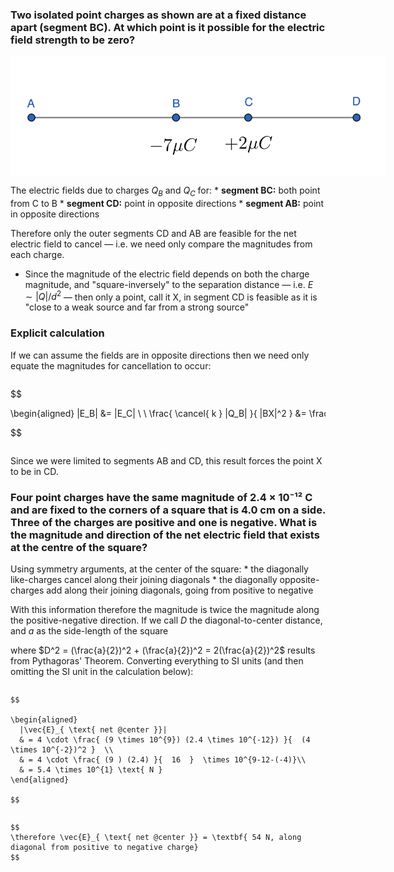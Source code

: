 <KatexIntersectionObserver2 />
<script>
  import KatexIntersectionObserver2 from "$lib/KatexIntersectionObserver2.svelte";
</script>

<div id="charges-1">

  ### Two isolated point charges as shown are at a fixed distance apart (segment BC). At which point is it possible for the electric field strength to be zero?

  <img style="margin: 0 auto;  display:flex; width: 65vw; min-width: 280px; max-width: 600px;"
        src=" https://raw.githubusercontent.com/brightowltutoring/web/main/two-charges.png"
      />

  The electric fields due to charges $Q_B$ and $Q_C$ for:
    * **segment BC:** both point from C to B
    * **segment CD:** point in opposite directions
    * **segment AB:** point in opposite directions

  Therefore only the outer segments CD and AB are feasible for the net electric field to cancel — i.e. we need only compare the magnitudes from each charge.

  - Since the magnitude of the electric field depends on both the charge magnitude, and "square-inversely" to the separation distance — i.e. $E \sim |Q|/d^2$ — then only a point, call it X, in segment CD is feasible as it is "close to a weak source and far from a strong source"



  ### Explicit calculation

  If we can assume the fields are in opposite directions then we need only equate the magnitudes for cancellation to occur:

  <div class="hScroll">

  $$

  \begin{aligned}
    |E_B| &= |E_C|  \\ \\
      \frac{  \cancel{ k } |Q_B| }{ |BX|^2 } &= \frac{  \cancel{ k } |Q_C| }{ |CX|^2 }  && \text{where X is some variable point on the interval} \\  \\
    %  \frac{ \cancelto{7 \mu C}{ |Q_B| } }{  \cancelto{2 \mu C}{ |Q_C|  }} &= \frac{   |BX|^2 }{ |CX|^2 } \\
      \therefore |BX| &= \sqrt{\frac{ 7 }{ 2} }|CX| \\ \\
      \therefore |BX| & > |CX| \\
  \end{aligned}


  $$

  </div>

  Since we were limited to segments AB and CD, this result forces the point X to be in CD.

</div>

<div id="charges-2">

  ### Four point charges have the same magnitude of 2.4 × 10⁻¹² C and are fixed to the corners of a square that is 4.0 cm on a side. Three of the charges are positive and one is negative. What is the magnitude and direction of the net electric field that exists at the centre of the square?

  Using symmetry arguments, at the center of the square:
     * the diagonally like-charges cancel along their joining diagonals
     * the diagonally opposite-charges add along their joining diagonals, going from positive to negative


  With this information therefore the magnitude is twice the magnitude along the positive-negative direction. If we call $D$ the diagonal-to-center distance, and $a$ as the side-length of the square

  where $D^2 = (\frac{a}{2})^2 +  (\frac{a}{2})^2 = 2(\frac{a}{2})^2$ results from Pythagoras' Theorem. Converting everything to SI units (and then omitting the SI unit in the calculation below):

  <div class="hScroll">

    $$

    \begin{aligned} 
      |\vec{E}_{ \text{ net @center }}| 
      & = 4 \cdot \frac{ (9 \times 10^{9}) (2.4 \times 10^{-12}) }{  (4 \times 10^{-2})^2 }  \\
      & = 4 \cdot \frac{ (9 ) (2.4) }{  16  }  \times 10^{9-12-(-4)}\\ 
      & = 5.4 \times 10^{1} \text{ N } 
    \end{aligned}

    $$

  </div>

  <div class="hScroll">

    $$
    \therefore \vec{E}_{ \text{ net @center }} = \textbf{ 54 N, along diagonal from positive to negative charge} 
    $$
    
  </div>



</div>

<style>
  .hScrollB {
    overflow: auto;
    white-space: nowrap;
  }

  .hScroll {
    overflow: auto;
    white-space: nowrap;
    margin: 0 30;
    background-color: var(--correctColour);
  }

</style>
